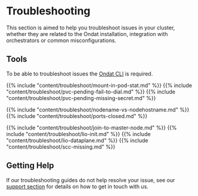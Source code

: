 # Troubleshooting

This section is aimed to help you troubleshoot issues in your cluster, whether
they are related to the Ondat installation, integration with
orchestrators or common misconfigurations.

## Tools

To be able to troubleshoot issues the [Ondat CLI](../reference/cli/_index.md) is required.

{{% include "content/troubleshoot/mount-in-pod-stat.md" %}}
{{% include "content/troubleshoot/pvc-pending-fail-to-dial.md" %}}
{{% include "content/troubleshoot/pvc-pending-missing-secret.md" %}}

{{% include "content/troubleshoot/nodename-vs-nodehostname.md" %}}
{{% include "content/troubleshoot/ports-closed.md" %}}

{{% include "content/troubleshoot/join-to-master-node.md" %}}
{{% include "content/troubleshoot/lio-init.md" %}}
{{% include "content/troubleshoot/lio-dataplane.md" %}}
{{% include "content/troubleshoot/scc-missing.md" %}}

## Getting Help

If our troubleshooting guides do not help resolve your issue, see our
[support section](../support.md) for details on how
to get in touch with us.
